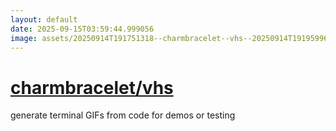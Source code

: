 ```yaml
---
layout: default
date: 2025-09-15T03:59:44.999056
image: assets/20250914T191751318--charmbracelet--vhs--20250914T191959968--cropped.png
---
```


# [charmbracelet/vhs](https://github.com/charmbracelet/vhs)

generate terminal GIFs from code for demos or testing
